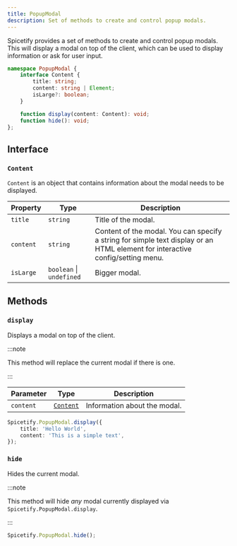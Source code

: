```yaml
---
title: PopupModal
description: Set of methods to create and control popup modals.
---
```


Spicetify provides a set of methods to create and control popup modals. This will display a modal on top of the client, which can be used to display information or ask for user input.

```ts
namespace PopupModal {
    interface Content {
        title: string;
        content: string | Element;
        isLarge?: boolean;
    }

    function display(content: Content): void;
    function hide(): void;
};
```

## Interface

### `Content`

`Content` is an object that contains information about the modal needs to be displayed.

| Property | Type | Description |
| --- | --- | --- |
| `title` | `string` | Title of the modal. |
| `content` | `string` | Content of the modal. You can specify a string for simple text display or an HTML element for interactive config/setting menu. |
| `isLarge` | `boolean` &#124; `undefined` | Bigger modal. |

## Methods

### `display`

Displays a modal on top of the client.

:::note

This method will replace the current modal if there is one.

:::

| Parameter | Type | Description |
| --- | --- | --- |
| `content` | [`Content`](#content) | Information about the modal. |

```ts
Spicetify.PopupModal.display({
    title: 'Hello World',
    content: 'This is a simple text',
});
```

### `hide`

Hides the current modal.

:::note

This method will hide *any* modal currently displayed via `Spicetify.PopupModal.display`.

:::

```ts
Spicetify.PopupModal.hide();
```
